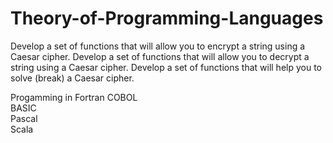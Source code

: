 # Theory-of-Programming-Languages

Develop	a	set	of	functions	that	will	allow	you	to	encrypt	a	string	using	a	Caesar	cipher.
Develop	a	set	of	functions	that	will	allow	you	to	decrypt	a	string	using	a	Caesar	cipher.
Develop	a	set	of	functions	that	will	help	you	to	solve	(break)	a	Caesar	cipher.

Progamming in 
Fortran	
COBOL	 
BASIC	 
Pascal	 
Scala	
